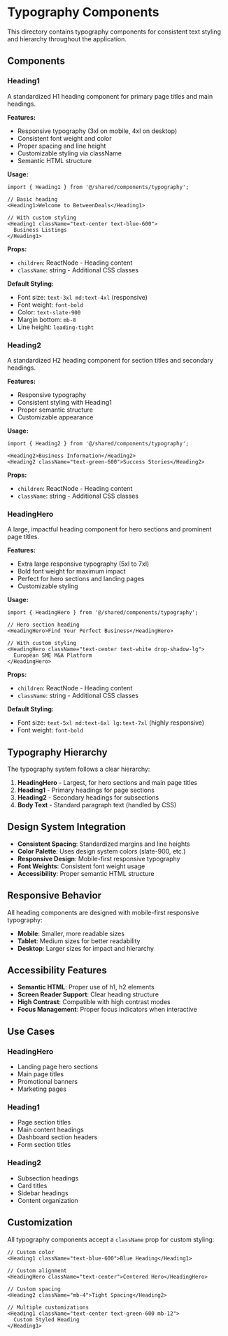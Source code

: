 # Typography Components

This directory contains typography components for consistent text styling and hierarchy throughout the application.

## Components

### Heading1

A standardized H1 heading component for primary page titles and main headings.

**Features:**
- Responsive typography (3xl on mobile, 4xl on desktop)
- Consistent font weight and color
- Proper spacing and line height
- Customizable styling via className
- Semantic HTML structure

**Usage:**
```tsx
import { Heading1 } from '@/shared/components/typography';

// Basic heading
<Heading1>Welcome to BetweenDeals</Heading1>

// With custom styling
<Heading1 className="text-center text-blue-600">
  Business Listings
</Heading1>
```

**Props:**
- `children`: ReactNode - Heading content
- `className`: string - Additional CSS classes

**Default Styling:**
- Font size: `text-3xl md:text-4xl` (responsive)
- Font weight: `font-bold`
- Color: `text-slate-900`
- Margin bottom: `mb-8`
- Line height: `leading-tight`

### Heading2

A standardized H2 heading component for section titles and secondary headings.

**Features:**
- Responsive typography
- Consistent styling with Heading1
- Proper semantic structure
- Customizable appearance

**Usage:**
```tsx
import { Heading2 } from '@/shared/components/typography';

<Heading2>Business Information</Heading2>
<Heading2 className="text-green-600">Success Stories</Heading2>
```

**Props:**
- `children`: ReactNode - Heading content
- `className`: string - Additional CSS classes

### HeadingHero

A large, impactful heading component for hero sections and prominent page titles.

**Features:**
- Extra large responsive typography (5xl to 7xl)
- Bold font weight for maximum impact
- Perfect for hero sections and landing pages
- Customizable styling

**Usage:**
```tsx
import { HeadingHero } from '@/shared/components/typography';

// Hero section heading
<HeadingHero>Find Your Perfect Business</HeadingHero>

// With custom styling
<HeadingHero className="text-center text-white drop-shadow-lg">
  European SME M&A Platform
</HeadingHero>
```

**Props:**
- `children`: ReactNode - Heading content
- `className`: string - Additional CSS classes

**Default Styling:**
- Font size: `text-5xl md:text-6xl lg:text-7xl` (highly responsive)
- Font weight: `font-bold`

## Typography Hierarchy

The typography system follows a clear hierarchy:

1. **HeadingHero** - Largest, for hero sections and main page titles
2. **Heading1** - Primary headings for page sections
3. **Heading2** - Secondary headings for subsections
4. **Body Text** - Standard paragraph text (handled by CSS)

## Design System Integration

- **Consistent Spacing**: Standardized margins and line heights
- **Color Palette**: Uses design system colors (slate-900, etc.)
- **Responsive Design**: Mobile-first responsive typography
- **Font Weights**: Consistent font weight usage
- **Accessibility**: Proper semantic HTML structure

## Responsive Behavior

All heading components are designed with mobile-first responsive typography:

- **Mobile**: Smaller, more readable sizes
- **Tablet**: Medium sizes for better readability
- **Desktop**: Larger sizes for impact and hierarchy

## Accessibility Features

- **Semantic HTML**: Proper use of h1, h2 elements
- **Screen Reader Support**: Clear heading structure
- **High Contrast**: Compatible with high contrast modes
- **Focus Management**: Proper focus indicators when interactive

## Use Cases

### HeadingHero
- Landing page hero sections
- Main page titles
- Promotional banners
- Marketing pages

### Heading1
- Page section titles
- Main content headings
- Dashboard section headers
- Form section titles

### Heading2
- Subsection headings
- Card titles
- Sidebar headings
- Content organization

## Customization

All typography components accept a `className` prop for custom styling:

```tsx
// Custom color
<Heading1 className="text-blue-600">Blue Heading</Heading1>

// Custom alignment
<HeadingHero className="text-center">Centered Hero</HeadingHero>

// Custom spacing
<Heading2 className="mb-4">Tight Spacing</Heading2>

// Multiple customizations
<Heading1 className="text-center text-green-600 mb-12">
  Custom Styled Heading
</Heading1>
```
